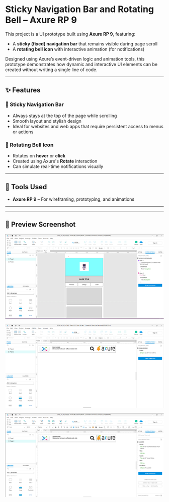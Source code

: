 # Sticky Navigation Bar and Rotating Bell – Axure RP 9

This project is a UI prototype built using **Axure RP 9**, featuring:

- A **sticky (fixed) navigation bar** that remains visible during page scroll
- A **rotating bell icon** with interactive animation (for notifications)

Designed using Axure’s event-driven logic and animation tools, this prototype demonstrates how dynamic and interactive UI elements can be created without writing a single line of code.

---

## ✨ Features

### 📌 Sticky Navigation Bar
- Always stays at the top of the page while scrolling
- Smooth layout and stylish design
- Ideal for websites and web apps that require persistent access to menus or actions

### 🔔 Rotating Bell Icon
- Rotates on **hover** or **click**
- Created using Axure's **Rotate** interaction
- Can simulate real-time notifications visually

---

## 🧰 Tools Used

- **Axure RP 9** – For wireframing, prototyping, and animations

---

---


## 📸 Preview Screenshot



![Sticky Navbar Screenshot](./output3.png)

![Bell](./output1.png)

![Bell](./output2.png)



